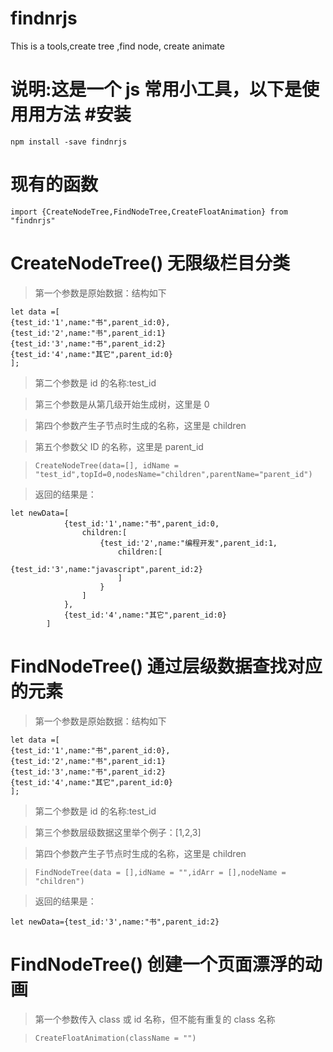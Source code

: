 # findnrjs

This is a tools,create tree ,find node, create animate

# 说明:这是一个 js 常用小工具，以下是使用用方法 #安装

`npm install -save findnrjs`

# 现有的函数

`import {CreateNodeTree,FindNodeTree,CreateFloatAnimation} from "findnrjs"`

# CreateNodeTree() 无限级栏目分类

> 第一个参数是原始数据：结构如下

```
let data =[
{test_id:'1',name:"书",parent_id:0},
{test_id:'2',name:"书",parent_id:1}
{test_id:'3',name:"书",parent_id:2}
{test_id:'4',name:"其它",parent_id:0}
];
```

> 第二个参数是 id 的名称:test_id

> 第三个参数是从第几级开始生成树，这里是 0

> 第四个参数产生子节点时生成的名称，这里是 children

> 第五个参数父 ID 的名称，这里是 parent_id

> `CreateNodeTree(data=[], idName = "test_id",topId=0,nodesName="children",parentName="parent_id")`

> 返回的结果是：

```
let newData=[
            {test_id:'1',name:"书",parent_id:0,
                children:[
                    {test_id:'2',name:"编程开发",parent_id:1,
                        children:[
                            {test_id:'3',name:"javascript",parent_id:2}
                        ]
                    }
                ]
            },
            {test_id:'4',name:"其它",parent_id:0}
        ]
```

# FindNodeTree() 通过层级数据查找对应的元素

> 第一个参数是原始数据：结构如下

```
let data =[
{test_id:'1',name:"书",parent_id:0},
{test_id:'2',name:"书",parent_id:1}
{test_id:'3',name:"书",parent_id:2}
{test_id:'4',name:"其它",parent_id:0}
];
```

> 第二个参数是 id 的名称:test_id

> 第三个参数层级数据这里举个例子：[1,2,3]

> 第四个参数产生子节点时生成的名称，这里是 children

> `FindNodeTree(data = [],idName = "",idArr = [],nodeName = "children")`

> 返回的结果是：

```
let newData={test_id:'3',name:"书",parent_id:2}
```

# FindNodeTree() 创建一个页面漂浮的动画

> 第一个参数传入 class 或 id 名称，但不能有重复的 class 名称

> `CreateFloatAnimation(className = "")`
